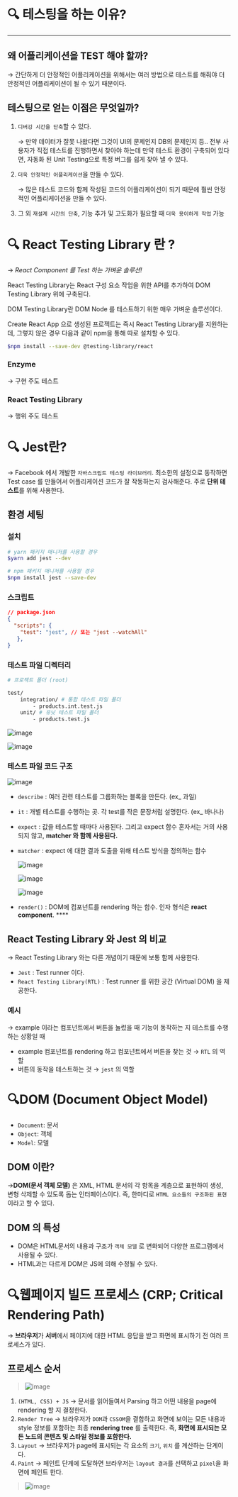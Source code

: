# :mag: 테스팅을 하는 이유?

---

## 왜 어플리케이션을 TEST 해야 할까? 

→ 간단하게 더 안정적인 어플리케이션을 위해서는 여러 방법으로 테스트를 해줘야 더 안정적인 어플리케이션이 될 수 있기 때문이다.

## 테스팅으로 얻는 이점은 무엇일까?

1. `디버깅 시간을 단축`할 수 있다.
    
    → 만약 데이터가 잘못 나왔다면 그것이 UI의 문제인지 DB의 문제인지 등.. 전부 사용자가 직접 테스트를 진행하면서 찾아야 하는데 만약 테스트 환경이 구축되어 있다면, 자동화 된 Unit Testing으로 특정 버그를 쉽게 찾아 낼 수 있다.
    
2. `더욱 안정적인 어플리케이션`을 만들 수 있다.
    
    → 많은 테스트 코드와 함께 작성된 코드의 어플리케이션이 되기 때문에 훨씬 안정적인 어플리케이션을 만들 수 있다.
    
3. 그 외 `재설계 시간의 단축`, 기능 추가 및 고도화가 필요할 때 `더욱 용이하게 작업` 가능

# :mag: React Testing Library 란 ?

→ *React Component 를 Test 하는 가벼운 솔루션!*

React Testing Library는 React 구성 요소 작업을 위한 API를 추가하여 DOM  Testing Library 위에 구축된다.

DOM Testing Library란 DOM Node 를 테스트하기 위한 매우 가벼운 솔루션이다.

Create React App 으로 생성된 프로젝트는 즉시 React Testing Library를 지원하는데, 그렇지 않은 경우 다음과 같이 npm을 통해 따로 설치할 수 있다.

```bash
$npm install --save-dev @testing-library/react
```

### Enzyme

→ 구현 주도 테스트

### React Testing Library

→ 행위 주도 테스트

# :mag: Jest란?

→ Facebook 에서 개발한 `자바스크립트 테스팅 라이브러리`.
최소한의 설정으로 동작하면  Test case 를 만들어서 어플리케이션 코드가 잘 작동하는지 검사해준다.
주로 **단위 테스트**를 위해 사용한다.

## 환경 세팅

### 설치

```bash
# yarn 패키지 매니저를 사용할 경우
$yarn add jest --dev

# npm 패키지 매니저를 사용할 경우
$npm install jest --save-dev
```

### 스크립트

```json
// package.json
{
  "scripts": {
    "test": "jest", // 또는 "jest --watchAll" 
   },
}
```

### 테스트 파일 디렉터리

```bash
# 프로젝트 폴더 (root)

test/
	integration/ # 통합 테스트 파일 폴더
		- products.int.test.js
	unit/ # 유닛 테스트 파일 폴더
		- products.test.js
```

![image](https://user-images.githubusercontent.com/53039583/208230640-2c8e585e-969b-43a9-822e-9832847a488d.png)

![image](https://user-images.githubusercontent.com/53039583/208230646-60ef14bc-3f8c-4de4-81ad-c7f78e162ecf.png)

### 테스트 파일 코드 구조

![image](https://user-images.githubusercontent.com/53039583/208230654-6156e9ce-048d-4d90-8d93-1d0e560d70b0.png)

- `describe` : 여러 관련 테스트를 그룹화하는 블록을 만든다. (ex_ 과일)
- `it` : 개별 테스트를 수행하는 곳. 각 test를 작은 문장처럼 설명한다. (ex_ 바나나)
- `expect` : 값을 테스트할 때마다 사용된다. 그리고 expect  함수 혼자서는 거의 사용되지 않고, **matcher 와 함께 사용된다.**
- `matcher` : expect 에 대한 결과 도출을 위해 테스트 방식을 정의하는 함수
    
    ![image](https://user-images.githubusercontent.com/53039583/208230671-9ad88ea7-e64a-47b5-81ed-df3c11ee1992.png)
    
    ![image](https://user-images.githubusercontent.com/53039583/208230675-d605612c-7d37-4d17-904c-39f86b2e407e.png)
    
    ![image](https://user-images.githubusercontent.com/53039583/208230678-7292641b-4055-458b-89b7-c552452b769d.png)
    
- `render()` : DOM에 컴포넌트를 rendering 하는 함수. 인자 형식은 **react component**. ****

## React Testing Library  와 Jest 의 비교

→ React Testing Library 와는 다른 개념이기 때문에 보통 함께 사용한다.

- `Jest` : Test runner 이다.
- `React Testing Library(RTL)` : Test runner 를 위한 공간 (Virtual DOM) 을 제공한다.

### 예시

→ example 이라는 컴포넌트에서 버튼을 눌렀을 때 기능이 동작하는 지 테스트를 수행하는 상황일 때

- example 컴포넌트를 rendering 하고 컴포넌트에서 버튼을 찾는 것 → `RTL` 의 역할
- 버튼의 동작을 테스트하는 것 → `jest` 의 역할

# :mag:DOM (Document Object Model)

- `Document`: 문서
- `Object`: 객체
- `Model`: 모델

## DOM 이란?

→**DOM(문서 객체 모델)** 은 XML, HTML 문서의 각 항목을 계층으로 표현하여 생성, 변형 삭제할 수 있도록 돕는 인터페이스이다. 즉, 한마디로 `HTML 요소들의 구조화된 표현`이라고 할 수 있다.

## DOM 의 특성

- DOM은 HTML문서의 내용과 구조가 `객체 모델` 로 변화되어 다양한 프로그램에서 사용될 수 있다.
- HTML과는 다르게 DOM은 JS에 의해 수정될 수 있다.

# :mag:웹페이지 빌드 프로세스 (CRP; Critical Rendering Path)

→ **브라우저**가 **서버**에서 페이지에 대한 HTML 응답을 받고 화면에 표시하기 전 여러 프로세스가 있다.

## 프로세스 순서
> ![image](https://user-images.githubusercontent.com/53039583/207474746-3378fe8b-1fb8-4181-ab24-d89f4d876425.png)
1. `(HTML, CSS) + JS` → 문서를 읽어들여서 Parsing 하고 어떤 내용을 page에 rendering 할 지 결정한다.
2. `Render Tree` → 브라우저가 `DOM`과 `CSSOM`을 결합하고 화면에 보이는 모든 내용과 style 정보를 포함하는 최종 **rendering tree** 를 출력한다. 즉, **화면에 표시되는 모든 노드의 콘텐츠 및 스타일 정보를 포함한다.**
3. `Layout` →  브라우저가 page에 표시되는 각 요소의 `크기`, `위치` 를 계산하는 단계이다.
4. `Paint` → 페인트 단계에 도달하면 브라우저는 `layout 결과`를 선택하고 `pixel`을 화면에 페인트 한다.
> ![image](https://user-images.githubusercontent.com/53039583/207474810-1579e1fd-3046-432f-b925-49a884a440cf.png)
